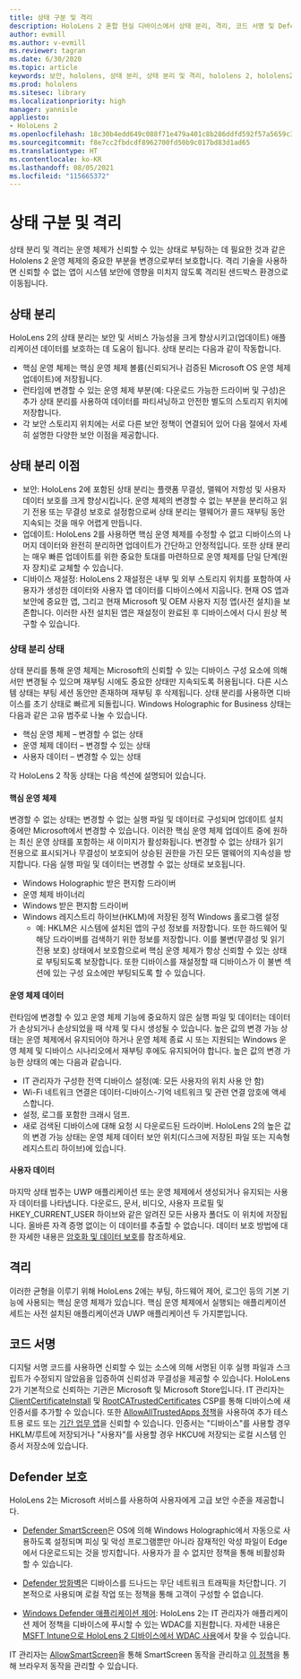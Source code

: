 ```yaml
---
title: 상태 구분 및 격리
description: HoloLens 2 혼합 현실 디바이스에서 상태 분리, 격리, 코드 서명 및 Defender 애플리케이션에 대해 알아봅니다.
author: evmill
ms.author: v-evmill
ms.reviewer: tagran
ms.date: 6/30/2020
ms.topic: article
keywords: 보안, hololens, 상태 분리, 상태 분리 및 격리, hololens 2, hololens2 보안, 보안 개요, 보안 아키텍처, 아키텍처, hololens 2 아키텍처
ms.prod: hololens
ms.sitesec: library
ms.localizationpriority: high
manager: yannisle
appliesto:
- HoloLens 2
ms.openlocfilehash: 18c30b4edd649c088f71e479a401c8b286ddfd592f57a5659c3c15b3ec9c854f
ms.sourcegitcommit: f8e7cc2fbdcdf8962700fd50b9c017bd83d1ad65
ms.translationtype: HT
ms.contentlocale: ko-KR
ms.lasthandoff: 08/05/2021
ms.locfileid: "115665372"
---
```

# <a name="state-separation-and-isolation"></a>상태 구분 및 격리

상태 분리 및 격리는 운영 체제가 신뢰할 수 있는 상태로 부팅하는 데 필요한 것과 같은 Hololens 2 운영 체제의 중요한 부분을 변경으로부터 보호합니다. 격리 기술을 사용하면 신뢰할 수 없는 앱이 시스템 보안에 영향을 미치지 않도록 격리된 샌드박스 환경으로 이동됩니다.

## <a name="state-separation"></a>상태 분리

HoloLens 2의 상태 분리는 보안 및 서비스 가능성을 크게 향상시키고(업데이트) 애플리케이션 데이터를 보호하는 데 도움이 됩니다.  상태 분리는 다음과 같이 작동합니다.
  * 핵심 운영 체제는 핵심 운영 체제 볼륨(신뢰되거나 검증된 Microsoft OS 운영 체제 업데이트)에 저장됩니다.
  * 런타임에 변경할 수 있는 운영 체제 부분(예: 다운로드 가능한 드라이버 및 구성)은 추가 상태 분리를 사용하여 데이터를 파티셔닝하고 안전한 별도의 스토리지 위치에 저장합니다.
  * 각 보안 스토리지 위치에는 서로 다른 보안 정책이 연결되어 있어 다음 절에서 자세히 설명한 다양한 보안 이점을 제공합니다.

## <a name="state-separation-benefits"></a>상태 분리 이점

  * 보안: HoloLens 2에 포함된 상태 분리는 플랫폼 무결성, 맬웨어 저항성 및 사용자 데이터 보호를 크게 향상시킵니다. 운영 체제의 변경할 수 없는 부분을 분리하고 읽기 전용 또는 무결성 보호로 설정함으로써 상태 분리는 맬웨어가 콜드 재부팅 동안 지속되는 것을 매우 어렵게 만듭니다. 
  * 업데이트: HoloLens 2를 사용하면 핵심 운영 체제를 수정할 수 없고 디바이스의 나머지 데이터와 완전히 분리하면 업데이트가 간단하고 안정적입니다.  또한 상태 분리는 매우 빠른 업데이트를 위한 중요한 토대를 마련하므로 운영 체제를 단일 단계(원자 장치)로 교체할 수 있습니다.
  * 디바이스 재설정: HoloLens 2 재설정은 내부 및 외부 스토리지 위치를 포함하여 사용자가 생성한 데이터와 사용자 앱 데이터를 디바이스에서 지웁니다. 현재 OS 앱과 보안에 중요한 앱, 그리고 현재 Microsoft 및 OEM 사용자 지정 앱(사전 설치)을 보존합니다. 이러한 사전 설치된 앱은 재설정이 완료된 후 디바이스에서 다시 원상 복구할 수 있습니다.

### <a name="state-separation-states"></a>상태 분리 상태

상태 분리를 통해 운영 체제는 Microsoft의 신뢰할 수 있는 디바이스 구성 요소에 의해서만 변경될 수 있으며 재부팅 시에도 중요한 상태만 지속되도록 허용됩니다. 다른 시스템 상태는 부팅 세션 동안만 존재하며 재부팅 후 삭제됩니다. 상태 분리를 사용하면 디바이스를 초기 상태로 빠르게 되돌립니다. Windows Holographic for Business 상태는 다음과 같은 고유 범주로 나눌 수 있습니다.
  * 핵심 운영 체제 – 변경할 수 없는 상태
  * 운영 체제 데이터 – 변경할 수 있는 상태 
  * 사용자 데이터 – 변경할 수 있는 상태

각 HoloLens 2 작동 상태는 다음 섹션에 설명되어 있습니다.

#### <a name="core-operating-system"></a>핵심 운영 체제

변경할 수 없는 상태는 변경할 수 없는 실행 파일 및 데이터로 구성되며 업데이트 설치 중에만 Microsoft에서 변경할 수 있습니다. 이러한 핵심 운영 체제 업데이트 중에 원하는 최신 운영 상태를 포함하는 새 이미지가 활성화됩니다.
변경할 수 없는 상태가 읽기 전용으로 표시되거나 무결성이 보호되어 상승된 권한을 가진 모든 맬웨어의 지속성을 방지합니다. 다음 실행 파일 및 데이터는 변경할 수 없는 상태로 보호됩니다.
  * Windows Holographic 받은 편지함 드라이버
  * 운영 체제 바이너리
  * Windows 받은 편지함 드라이버
  * Windows 레지스트리 하이브(HKLM)에 저장된 정적 Windows 홀로그램 설정
    * 예: HKLM은 시스템에 설치된 앱의 구성 정보를 저장합니다. 또한 하드웨어 및 해당 드라이버를 검색하기 위한 정보를 저장합니다.
이를 불변(무결성 및 읽기 전용 보호) 상태에서 보호함으로써 핵심 운영 체제가 항상 신뢰할 수 있는 상태로 부팅되도록 보장합니다. 또한 디바이스를 재설정할 때 디바이스가 이 불변 섹션에 있는 구성 요소에만 부팅되도록 할 수 있습니다. 

#### <a name="operating-system-data"></a>운영 체제 데이터 

런타임에 변경할 수 있고 운영 체제 기능에 중요하지 않은 실행 파일 및 데이터는 데이터가 손상되거나 손상되었을 때 삭제 및 다시 생성될 수 있습니다. 높은 값의 변경 가능 상태는 운영 체제에서 유지되어야 하거나 운영 체제 종료 시 또는 지원되는 Windows 운영 체제 및 디바이스 시나리오에서 재부팅 후에도 유지되어야 합니다. 높은 값의 변경 가능한 상태의 예는 다음과 같습니다.
  * IT 관리자가 구성한 전역 디바이스 설정(예: 모든 사용자의 위치 사용 안 함)
  * Wi-Fi 네트워크 연결은 데이터-디바이스-기억 네트워크 및 관련 연결 암호에 액세스합니다.
  * 설정, 로그를 포함한 크래시 덤프.
  * 새로 검색된 디바이스에 대해 요청 시 다운로드된 드라이버.
HoloLens 2의 높은 값의 변경 가능 상태는 운영 체제 데이터 보안 위치(디스크에 저장된 파일 또는 지속형 레지스트리 하이브)에 있습니다.

#### <a name="user-data"></a>사용자 데이터

마지막 상태 범주는 UWP 애플리케이션 또는 운영 체제에서 생성되거나 유지되는 사용자 데이터를 나타냅니다. 다운로드, 문서, 비디오, 사용자 프로필 및 HKEY_CURRENT_USER 하이브와 같은 알려진 모든 사용자 폴더도 이 위치에 저장됩니다. 올바른 자격 증명 없이는 이 데이터를 추출할 수 없습니다. 데이터 보호 방법에 대한 자세한 내용은 [암호화 및 데이터 보호](security-encryption-data-protection.md)를 참조하세요.

##  <a name="isolation"></a>격리

이러한 균형을 이루기 위해 HoloLens 2에는 부팅, 하드웨어 제어, 로그인 등의 기본 기능에 사용되는 핵심 운영 체제가 있습니다. 핵심 운영 체제에서 실행되는 애플리케이션 세트는 사전 설치된 애플리케이션과 UWP 애플리케이션 두 가지뿐입니다.

## <a name="code-signing"></a>코드 서명

디지털 서명 코드를 사용하면 신뢰할 수 있는 소스에 의해 서명된 이후 실행 파일과 스크립트가 수정되지 않았음을 입증하여 신뢰성과 무결성을 제공할 수 있습니다. HoloLens 2가 기본적으로 신뢰하는 기관은 Microsoft 및 Microsoft Store입니다. IT 관리자는 [ClientCertificateInstall](/windows/client-management/mdm/clientcertificateinstall-csp) 및 [RootCATrustedCertificates](/windows/client-management/mdm/rootcacertificates-csp) CSP를 통해 디바이스에 새 인증서를 추가할 수 있습니다. 또한 [AllowAllTrustedApps 정책](/windows/client-management/mdm/policy-csp-applicationmanagement#applicationmanagement-allowalltrustedapps)을 사용하여 추가 테스트용 로드 또는 [기간 업무 앱](/intune/apps/lob-apps-windows)을 신뢰할 수 있습니다. 인증서는 "디바이스"를 사용할 경우 HKLM/루트에 저장되거나 "사용자"를 사용할 경우 HKCU에 저장되는 로컬 시스템 인증서 저장소에 있습니다.

## <a name="defender-protections"></a>Defender 보호
HoloLens 2는 Microsoft 서비스를 사용하여 사용자에게 고급 보안 수준을 제공합니다.

* [Defender SmartScreen](/windows/security/threat-protection/microsoft-defender-smartscreen/microsoft-defender-smartscreen-overview)은 OS에 의해 Windows Holographic에서 자동으로 사용하도록 설정되며 피싱 및 악성 프로그램뿐만 아니라 잠재적인 악성 파일이 Edge에서 다운로드되는 것을 방지합니다. 사용자가 끌 수 없지만 정책을 통해 비활성화할 수 있습니다.

* [Defender 방화벽](/windows/security/threat-protection/windows-firewall/windows-firewall-with-advanced-security)은 디바이스를 드나드는 무단 네트워크 트래픽을 차단합니다. 기본적으로 사용되며 로컬 작업 또는 정책을 통해 고객이 구성할 수 없습니다. 

* [Windows Defender 애플리케이션 제어](/windows/security/threat-protection/windows-defender-application-control/wdac-and-applocker-overview): HoloLens 2는 IT 관리자가 애플리케이션 제어 정책을 디바이스에 푸시할 수 있는 WDAC를 지원합니다. 자세한 내용은 [MSFT Intune으로 HoloLens 2 디바이스에서 WDAC 사용](/mem/intune/configuration/custom-profile-hololens)에서 찾을 수 있습니다. 

IT 관리자는 [AllowSmartScreen](/windows/client-management/mdm/policy-csp-browser#browser-allowsmartscreen)을 통해 SmartScreen 동작을 관리하고 [이 정책](/windows/client-management/mdm/policy-csps-supported-by-hololens2)을 통해 브라우저 동작을 관리할 수 있습니다. 

